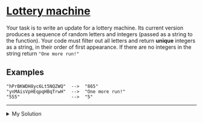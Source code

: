 # [Lottery machine](https://www.codewars.com/kata/5832db03d5bafb7d96000107)

Your task is to write an update for a lottery machine. Its current version produces a sequence of random letters and
integers (passed as a string to the function). Your code must filter out all letters and return **unique** integers as a
string, in their order of first appearance. If there are no integers in the string return `"One more run!"`

## Examples

    "hPrBKWDH8yc6Lt5NQZWQ"  -->  "865"
    "ynMAisVpHEqpqHBqTrwH"  -->  "One more run!"
    "555"                   -->  "5"

---

<details><summary>My Solution</summary>

```js
function lottery(str) {
  let result = "";
  const sanitizedStr = str.replace(/[^0-9]/g, "");
  for (let i = 0; i < sanitizedStr.length; i++) {
    if (!result.includes(sanitizedStr[i])) {
      result += sanitizedStr[i];
    }
  }

  return sanitizedStr.length === 0 ? "One more run!" : result;
}
```

</details>
